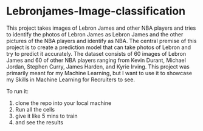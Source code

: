 # Lebronjames-Image-classification
This project takes images of Lebron James and other NBA players and tries to identify the photos of Lebron James as Lebron James and the other pictures of the NBA players and identify as NBA. The central premise of this project is to create a prediction model that can take photos of Lebron and try to predict it accurately. The dataset consists of 60 images of Lebron James and 60 of other NBA players ranging from Kevin Durant, Michael Jordan, Stephen Curry, James Harden, and Kyrie Irving. This project was primarily meant for my Machine Learning, but I want to use it to showcase my Skills in Machine Learning for Recruiters to see. 

To run it:
1) clone the repo into your local machine
2) Run all the cells
3) give it like 5 mins to train
4) and see the results
